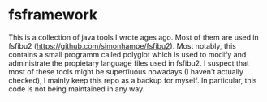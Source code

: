# fsframework
This is a collection of java tools I wrote ages ago. Most of them are used in fsfibu2 (https://github.com/simonhampe/fsfibu2). 
Most notably, this contains a small programm called polyglot which is used to modify and administrate the propietary language files used in fsfibu2.
I suspect that most of these tools might be superfluous nowadays (I haven't actually checked), I mainly keep this repo as a backup for myself.
In particular, this code is not being maintained in any way.
